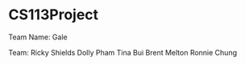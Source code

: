 # CS113Project

Team Name: Gale

Team:
Ricky Shields
Dolly Pham 
Tina Bui
Brent Melton
Ronnie Chung
